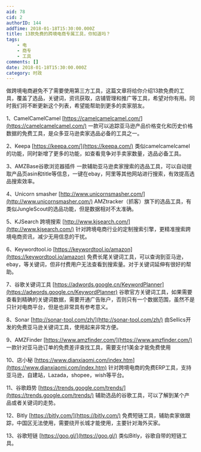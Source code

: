 ```yaml
---
aid: 78
cid: 2
authorID: 144
addTime: 2018-01-18T15:30:00.000Z
title: 13款免费的跨境电商专属工具，你知道吗？
tags:
    - 电
    - 商专
    - 工具
comments: []
date: 2018-01-18T15:30:00.000Z
category: 时政
---
```


做跨境电商避免不了需要使用第三方工具，这篇文章将给你介绍13款免费的工具，覆盖了选品，关键词，资讯获取，店铺管理和推广等工具，希望对你有用。同时我们将不断更新这个列表，希望能帮助到更多的卖家朋友。

1、CamelCamelCamel [https://camelcamelcamel.com/](https://camelcamelcamel.com/) 一款可以追踪亚马逊产品价格变化和历史价格数据的免费工具，是众多亚马逊卖家选品必备的工具之一。

2、Keepa [https://keepa.com/](https://keepa.com/) 类似camelcamelcamel的功能，同时新增了更多的功能，如查看竞争对手卖家数量，选品必备工具。

3、AMZBase谷歌浏览器插件 一款辅助亚马逊卖家搜索的选品工具，可以自动提取产品页asin和title等信息，一键在ebay，阿里等其他网站进行搜索，有效提高选品搜索效率。

4、Unicorn smasher [http://www.unicornsmasher.com/](http://www.unicornsmasher.com/) AMZtracker（抓客）旗下的选品工具，有类似JungleScout的选品功能，但是数据相对不太准确。

5、KJSearch 跨境搜索 [http://www.kjsearch.com/](http://www.kjsearch.com/) 针对跨境电商行业的定制搜索引擎，更精准搜索跨境电商资讯，减少无用信息的干扰。

6、Keywordtool.io [https://keywordtool.io/amazon](https://keywordtool.io/amazon) 免费长尾关键词工具，可以查询到亚马逊，ebay，等关键词，但非付费用户无法查看到搜索量。对于关键词延伸有很好的帮助。

7、谷歌关键词工具 [https://adwords.google.cn/KeywordPlanner](https://adwords.google.cn/KeywordPlanner) 谷歌官方关键词工具，如果需要查看到精确的关键词数据，需要开通广告账户，否则只有一个数据范围，虽然不是只针对电商平台，但是也非常具有参考意义。

8、Sonar [http://sonar-tool.com/zh/](http://sonar-tool.com/zh/) 由Sellics开发的免费亚马逊关键词工具，使用起来非常方便。

9、AMZFinder [https://www.amzfinder.com/](https://www.amzfinder.com/) 一款针对亚马逊订单的免费差评查找工具，需要支付1美金才能免费使用

10、店小秘 [https://www.dianxiaomi.com/index.htm](https://www.dianxiaomi.com/index.htm) 针对跨境电商的免费ERP工具，支持亚马逊，自建站，Lazada，shopee，wish等平台。

11、谷歌趋势 [https://trends.google.com/trends/](https://trends.google.com/trends/) 辅助选品的谷歌工具，可以了解到某个产品或者关键词的走势。

12、Bitly [https://bitly.com/](https://bitly.com/) 免费短链工具，辅助卖家做跟踪，中国区无法使用，需要绕开长城才能使用，主要针对海外买家。

13、谷歌短链 [https://goo.gl/](https://goo.gl/) 类似Bitly，谷歌自带的短链工具。
